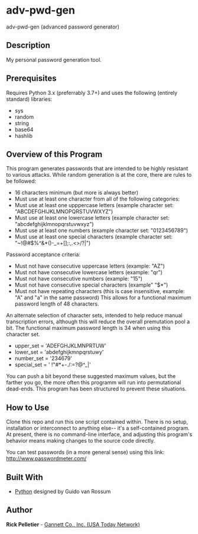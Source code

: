 # adv-pwd-gen
adv-pwd-gen (advanced password generator)

## Description

My personal password generation tool.

## Prerequisites

Requires Python 3.x (preferrably 3.7+) and uses the following (entirely standard) libraries:
* sys
* random
* string
* base64
* hashlib

## Overview of this Program

This program generates passwords that are intended to be highly resistant to various attacks. While random generation is at the core, there are rules to be followed:

- 16 characters minimum (but more is always better)
- Must use at least one character from all of the following categories:
- Must use at least one upppercase letters (example character set: "ABCDEFGHIJKLMNOPQRSTUVWXYZ")
- Must use at least one lowercase letters (example character set: "abcdefghijklmnopqrstuvwxyz")
- Must use at least one numbers (example character set: "0123456789")
- Must use at least one special characters (example character set:  "~!@#$%^&*()-_=+[];:,.<>/?\|")

Password acceptance criteria:
- Must not have consecutive uppercase letters (example: "AZ")
- Must not have consecutive lowercase letters (example: "qr")
- Must not have consecutive numbers (example: "15")
- Must not have consecutive special characters (example" "$*")
- Must not have repeating characters (this is case insensitive, example: "A" and "a" in the same password)
This allows for a functional maximum password length of 48 characters.

An alternate selection of character sets, intended to help reduce manual transcription errors, although this will reduce the overall premutation pool a bit. The functional maximum password length is 34 when using this character set.

- upper_set = 'ADEFGHJKLMNPRTUW'
- lower_set = 'abdefghijkmnpqrstuwy'
- number_set = '234679'
- special_set = ' !"#*+-./:=?@^_|'

You can push a bit beyond these suggested maximum values, but the farther you go, the more often this programm will run into permutational dead-ends. This program has been structured to prevent these situations.

## How to Use

Clone this repo and run this one script contained within. There is no setup, installation or interconnect to anything else-- it's a self-contained program. At present, there is no command-line interface, and adjusting this program's behavior means making changes to the source code directly.

You can test passwords (in a more general sense) using this link: http://www.passwordmeter.com/

## Built With

* [Python](https://www.python.org) designed by Guido van Rossum

## Author

**Rick Pelletier** - [Gannett Co., Inc. (USA Today Network)](https://www.usatoday.com/)
